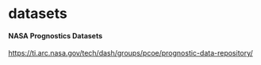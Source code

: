 # datasets

#### NASA Prognostics Datasets
https://ti.arc.nasa.gov/tech/dash/groups/pcoe/prognostic-data-repository/
